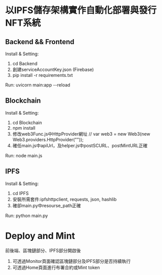 # 以IPFS儲存架構實作自動化部署與發行NFT系統

## Backend && Frontend

Install & Setting:
1. cd Backend
2. 創建serviceAccountKey.json (Firebase)
3. pip install -r requirements.txt

Run:
uvicorn main:app --reload

## Blockchain
Install & Setting:

1. cd Blockchain
2. npm install
3. 修改web3Func.js中HttpProvider網址 // var web3 = new Web3(new Web3.providers.HttpProvider(""));
4. 確任main.js中apiUrl，及helper.js中postSCURL、postMintURL正確

Run:
node main.js

## IPFS
Install & Setting:

1. cd IPFS
2. 安裝所需套件:ipfshttpclient, requests, json, hashlib
4. 確卻main.py中resourse_path正確

Run:
python main.py


# Deploy and Mint
前後端、區塊鏈部分、IPFS部分開啟後
1. 可透過Monitor頁面確認區塊鏈部分及IPFS部分是否持續執行
2. 可透過Home頁面進行布署合約或Mint token
